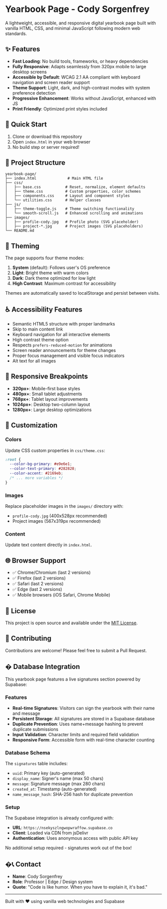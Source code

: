 # Yearbook Page - Cody Sorgenfrey

A lightweight, accessible, and responsive digital yearbook page built with vanilla HTML, CSS, and minimal JavaScript following modern web standards.

## ✨ Features

- **Fast Loading**: No build tools, frameworks, or heavy dependencies
- **Fully Responsive**: Adapts seamlessly from 320px mobile to large desktop screens
- **Accessible by Default**: WCAG 2.1 AA compliant with keyboard navigation and screen reader support
- **Theme Support**: Light, dark, and high-contrast modes with system preference detection
- **Progressive Enhancement**: Works without JavaScript, enhanced with JS
- **Print Friendly**: Optimized print styles included

## 🚀 Quick Start

1. Clone or download this repository
2. Open `index.html` in your web browser
3. No build step or server required!

## 📁 Project Structure

```
yearbook-page/
├── index.html              # Main HTML file
├── css/
│   ├── base.css           # Reset, normalize, element defaults
│   ├── theme.css          # Custom properties, color schemes
│   ├── components.css     # Layout and component styles
│   └── utilities.css      # Helper classes
├── js/
│   ├── theme-toggle.js    # Theme switching functionality
│   └── smooth-scroll.js   # Enhanced scrolling and animations
├── images/
│   ├── profile-cody.jpg   # Profile photo (SVG placeholder)
│   ├── project-*.jpg      # Project images (SVG placeholders)
└── README.md
```

## 🎨 Theming

The page supports four theme modes:

1. **System** (default): Follows user's OS preference
2. **Light**: Bright theme with warm colors
3. **Dark**: Dark theme optimized for low light
4. **High Contrast**: Maximum contrast for accessibility

Themes are automatically saved to localStorage and persist between visits.

## ♿ Accessibility Features

- Semantic HTML5 structure with proper landmarks
- Skip to main content link
- Keyboard navigation for all interactive elements
- High contrast theme option
- Respects `prefers-reduced-motion` for animations
- Screen reader announcements for theme changes
- Proper focus management and visible focus indicators
- Alt text for all images

## 📱 Responsive Breakpoints

- **320px+**: Mobile-first base styles
- **480px+**: Small tablet adjustments
- **768px+**: Tablet layout improvements
- **1024px+**: Desktop two-column layout
- **1280px+**: Large desktop optimizations

## 🔧 Customization

### Colors

Update CSS custom properties in `css/theme.css`:

```css
:root {
  --color-bg-primary: #e9e6e1;
  --color-text-primary: #282828;
  --color-accent: #2169eb;
  /* ... more variables */
}
```

### Images

Replace placeholder images in the `images/` directory with:

- `profile-cody.jpg` (400x528px recommended)
- Project images (567x319px recommended)

### Content

Update text content directly in `index.html`.

## 🌐 Browser Support

- ✅ Chrome/Chromium (last 2 versions)
- ✅ Firefox (last 2 versions)
- ✅ Safari (last 2 versions)
- ✅ Edge (last 2 versions)
- ✅ Mobile browsers (iOS Safari, Chrome Mobile)

## 📄 License

This project is open source and available under the [MIT License](LICENSE).

## 🤝 Contributing

Contributions are welcome! Please feel free to submit a Pull Request.

## �️ Database Integration

This yearbook page features a live signatures section powered by Supabase:

### Features

- **Real-time Signatures**: Visitors can sign the yearbook with their name and message
- **Persistent Storage**: All signatures are stored in a Supabase database
- **Duplicate Prevention**: Uses name+message hashing to prevent duplicate submissions
- **Input Validation**: Character limits and required field validation
- **Responsive Form**: Accessible form with real-time character counting

### Database Schema

The `signatures` table includes:

- `uuid`: Primary key (auto-generated)
- `display_name`: Signer's name (max 50 chars)
- `message`: Signature message (max 280 chars)
- `created_at`: Timestamp (auto-generated)
- `name_message_hash`: SHA-256 hash for duplicate prevention

### Setup

The Supabase integration is already configured with:

- **URL**: `https://nsekyszlngwopwraffow.supabase.co`
- **Client**: Loaded via CDN from jsDelivr
- **Authentication**: Uses anonymous access with public API key

No additional setup required - signatures work out of the box!

## �📞 Contact

- **Name**: Cody Sorgenfrey
- **Role**: Professor | Edge / Design system
- **Quote**: "Code is like humor. When you have to explain it, it's bad."

---

Built with ❤️ using vanilla web technologies and Supabase
